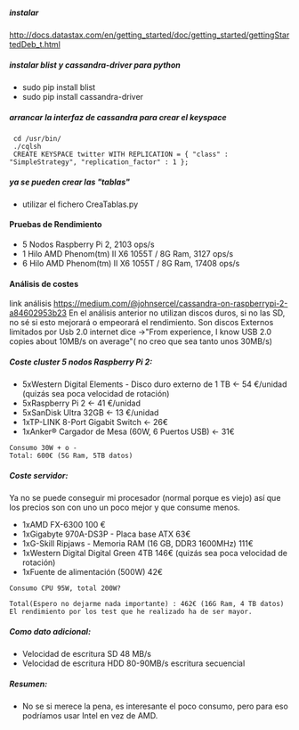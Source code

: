 ##### instalar
http://docs.datastax.com/en/getting_started/doc/getting_started/gettingStartedDeb_t.html

##### instalar blist y cassandra-driver para python
* sudo pip install blist
* sudo pip install cassandra-driver

##### arrancar la interfaz de cassandra para crear el keyspace
```
 cd /usr/bin/
 ./cqlsh
 CREATE KEYSPACE twitter WITH REPLICATION = { "class" : "SimpleStrategy", "replication_factor" : 1 };
```

##### ya se pueden crear las "tablas"
* utilizar el fichero CreaTablas.py

#### Pruebas de Rendimiento
* 5 Nodos Raspberry Pi 2, 2103 ops/s
* 1 Hilo AMD Phenom(tm) II X6 1055T / 8G Ram, 3127 ops/s
* 6 Hilo AMD Phenom(tm) II X6 1055T / 8G Ram, 17408 ops/s

#### Análisis de costes
link análisis https://medium.com/@johnsercel/cassandra-on-raspberrypi-2-a84602953b23
En el análisis anterior no utilizan discos duros, si no las SD, no sé si esto mejorará o empeorará el rendimiento.
Son discos Externos limitados por Usb 2.0 internet dice ->"From experience, I know USB 2.0 copies about 10MB/s on average"( no creo que sea tanto unos 30MB/s)

##### Coste cluster 5 nodos Raspberry Pi 2:
* 5xWestern Digital Elements - Disco duro externo de 1 TB <- 54 €/unidad (quizás sea poca velocidad de rotación)
* 5xRaspberry Pi 2 <- 41 €/unidad
* 5xSanDisk Ultra 32GB <- 13 €/unidad
* 1xTP-LINK 8-Port Gigabit Switch <- 26€
* 1xAnker® Cargador de Mesa (60W, 6 Puertos USB) <- 31€
```
Consumo 30W + o -
Total: 600€ (5G Ram, 5TB datos)
```

##### Coste servidor:
Ya no se puede conseguir mi procesador (normal porque es viejo) así que los precios son con uno un poco mejor y que consume menos.
* 1xAMD FX-6300 100 €
* 1xGigabyte 970A-DS3P - Placa base ATX 63€
* 1xG-Skill Ripjaws - Memoria RAM (16 GB, DDR3 1600MHz) 111€
* 1xWestern Digital Digital Green 4TB 146€ (quizás sea poca velocidad de rotación)
* 1xFuente de alimentación (500W) 42€
```
Consumo CPU 95W, total 200W?

Total(Espero no dejarme nada importante) : 462€ (16G Ram, 4 TB datos)
El rendimiento por los test que he realizado ha de ser mayor.
```
##### Como dato adicional:
* Velocidad de escritura SD 48 MB/s
* Velocidad de escritura HDD 80-90MB/s escritura secuencial

##### Resumen:
* No se si merece la pena, es interesante el poco consumo, pero para eso podríamos usar Intel en vez de AMD.
